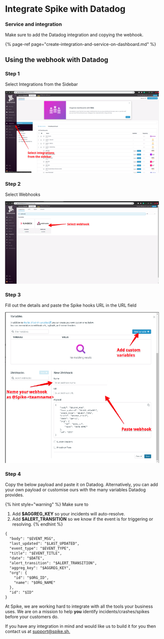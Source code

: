 # Integrate Spike with Datadog

### Service and integration

Make sure to add the Datadog integration and copying the webhook. 

{% page-ref page="create-integration-and-service-on-dashboard.md" %}



## Using the webhook with Datadog



### Step 1

Select Integrations from the Sidebar

![Select Inr](../.gitbook/assets/image%20%2882%29.png)

### Step 2

Select Webhooks



![Select Webhook](../.gitbook/assets/image%20%28103%29.png)



### Step 3

Fill out the details and paste the Spike hooks URL in the URL field

![Datadog Webhook](../.gitbook/assets/image%20%2888%29.png)

### Step 4

Copy the below payload and paste it on Datadog. Alternatively, you can add your own payload or customise ours with the many variables Datadog provides.

{% hint style="warning" %}
Make sure to   
1. Add **$AGGREG\_KEY** so your incidents will auto-resolve.  
2. Add **$ALERT\_TRANSITION** so we know if the event is for triggering or  resolving.
{% endhint %}

```text
{ 
  "body": "$EVENT_MSG",
  "last_updated": "$LAST_UPDATED",
  "event_type": "$EVENT_TYPE",
  "title": "$EVENT_TITLE",
  "date": "$DATE",
  "alert_transition": "$ALERT_TRANSITION",
  "aggreg_key": "$AGGREG_KEY", 
  "org": {
    "id": "$ORG_ID",
    "name": "$ORG_NAME"
  },
  "id": "$ID" 
}
```



At Spike, we are working hard to integrate with all the tools your business uses. We are on a mission to help **you** identify incidents/crashes/spikes before your customers do.

If you have any integration in mind and would like us to build it for you then contact us at [support@spike.sh.](mailto:support@spike.sh)

